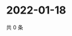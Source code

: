 # 2022-01-18

共 0 条

<!-- BEGIN WEIBO -->
<!-- 最后更新时间 Tue Jan 18 2022 08:35:51 GMT+0800 (China Standard Time) -->

<!-- END WEIBO -->
